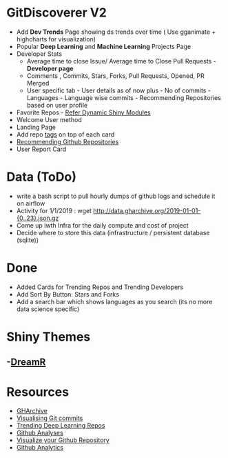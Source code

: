 # GitDiscoverer V2

- Add **Dev Trends** Page showing ds trends over time ( Use gganimate + highcharts for visualization)
- Popular **Deep Learning** and **Machine Learning** Projects Page
- Developer Stats
  - Average time to close Issue/ Average time to Close Pull Requests - **Developer page**
  - Comments , Commits, Stars, Forks, Pull Requests, Opened, PR Merged
  - User specific tab - User details as of now plus - No of commits - Languages - Language wise commits - Recommending             Repositories based on user profile
- Favorite Repos - [Refer Dynamic Shiny Modules](https://www.zstat.pl/2018/06/19/dynamic-modules-in-shiny---part-ii/)
- Welcome User method
- Landing Page
- Add repo [tags](https://developer.github.com/v3/git/tags/) on top of each card
- [Recommending Github Repositories](https://towardsdatascience.com/recommending-github-repositories-with-google-bigquery-and-the-implicit-library-e6cce666c77)
- User Report Card
# Data (ToDo)

- write a bash script to pull hourly dumps of github logs and schedule it on airflow
- Activity for 1/1/2019 : wget http://data.gharchive.org/2019-01-01-{0..23}.json.gz
- Come up iwth Infra for the daily compute and cost of project
- Decide where to store this data (infrastructure / persistent database (sqlite))

# Done

- Added Cards for Trending Repos and Trending Developers
- Add Sort By Button: Stars and Forks
- Add a search bar which shows languages as you search (its no more data science specific)

# Shiny Themes
-[DreamR](https://dreamrs.github.io/fresh/)
- 

# Resources

- [GHArchive](http://www.gharchive.org/)
- [Visualising Git commits](https://deanattali.com/blog/visualize-git-commits-time/)
- [Trending Deep Learning Repos](https://www.kdnuggets.com/2019/02/trending-top-deep-learning-github-repositories.html)
- [Github Analyses](https://mytinyshinys.shinyapps.io/githubAnalyses/)
- [Visualize your Github Repository](https://www.boldbi.com/blog/analyze-and-visualize-your-github-repository-statistics-data)
- [Github Analytics](https://keen.io/docs/integrations/github/)
